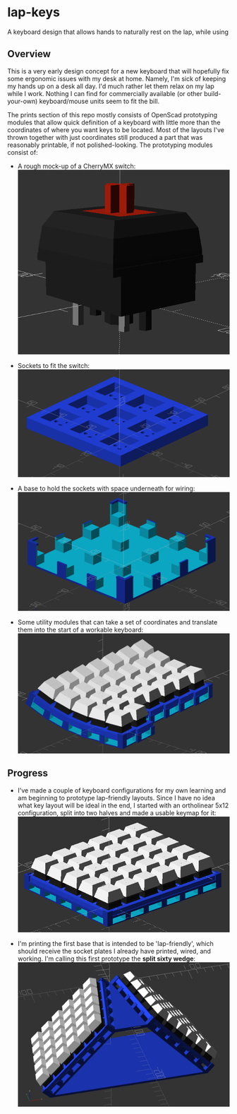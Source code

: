 # lap-keys
A keyboard design that allows hands to naturally rest on the lap, while using

## Overview
This is a very early design concept for a new keyboard that will hopefully fix some ergonomic issues with my desk at home. Namely, I'm sick of keeping my hands up on a desk all day. I'd much rather let them relax on my lap while I work. Nothing I can find for commercially available (or other build-your-own) keyboard/mouse units seem to fit the bill.

The prints section of this repo mostly consists of OpenScad prototyping modules that allow quick definition of a keyboard with little more than the coordinates of where you want keys to be located. Most of the layouts I've thrown together with just coordinates still produced a part that was reasonably printable, if not polished-looking. The prototyping modules consist of:

- A rough mock-up of a CherryMX switch:
![cherrymx switch](resources/cherrymx.png)

- Sockets to fit the switch:
![cherrymx socket](resources/three_by_three_sockets.png)

- A base to hold the sockets with space underneath for wiring:
![cherrymx base](resources/three_by_three_base.png)

- Some utility modules that can take a set of coordinates and translate them into the start of a workable keyboard:
![tilted ortho](resources/basic_tilted_right.png)

## Progress
- I've made a couple of keyboard configurations for my own learning and am beginning to prototype lap-friendly layouts. Since I have no idea what key layout will be ideal in the end, I started with an ortholinear 5x12 configuration, split into two halves and made a usable keymap for it:
![5x12 keyboard](resources/split_sixty_percent.png)

- I'm printing the first base that is intended to be 'lap-friendly', which should receive the socket plates I already have printed, wired, and working. I'm calling this first prototype the **split sixty wedge**:
![split sixty wedge](resources/split_sixty_wedge.png)
